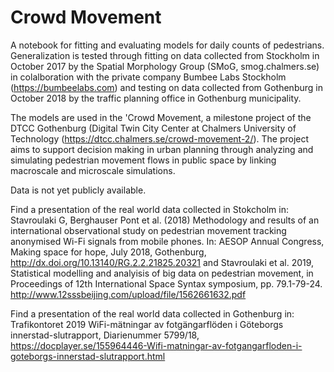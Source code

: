 # Crowd Movement
 
A notebook for fitting and evaluating models for daily counts of pedestrians. Generalization is tested through fitting on data collected from Stockholm in October 2017 by the Spatial Morphology Group (SMoG, smog.chalmers.se) in colalboration with the private company Bumbee Labs Stockholm (https://bumbeelabs.com) and testing on data collected from Gothenburg in October 2018 by the traffic planning office in Gothenburg municipality.
 
The models are used in the 'Crowd Movement, a milestone project of the DTCC Gothenburg (Digital Twin City Center at Chalmers University of Technology (https://dtcc.chalmers.se/crowd-movement-2/). The project aims to support decision making in urban planning through analyzing and simulating pedestrian movement flows in public space by linking macroscale and microscale simulations.
 
Data is not yet publicly available.  

Find a presentation of the real world data collected in Stokcholm in: 
Stavroulaki G, Berghauser Pont et al. (2018) Methodology and results of an international observational study on pedestrian movement tracking anonymised Wi-Fi signals from mobile phones. In: AESOP Annual Congress, Making space for hope, July 2018, Gothenburg, http://dx.doi.org/10.13140/RG.2.2.21825.20321
and
Stavroulaki et al. 2019, Statistical modelling and analyisis of big data on pedestrian movement, in Proceedings of 12th International Space Syntax symposium, pp. 79.1-79-24. http://www.12sssbeijing.com/upload/file/1562661632.pdf  
 
Find a presentation of the real world data collected in Gothenburg in: Trafikontoret 2019 WiFi-mätningar av fotgängarflöden i Göteborgs innerstad-slutrapport, Diarienummer 5799/18, https://docplayer.se/155964446-Wifi-matningar-av-fotgangarfloden-i-goteborgs-innerstad-slutrapport.html  

